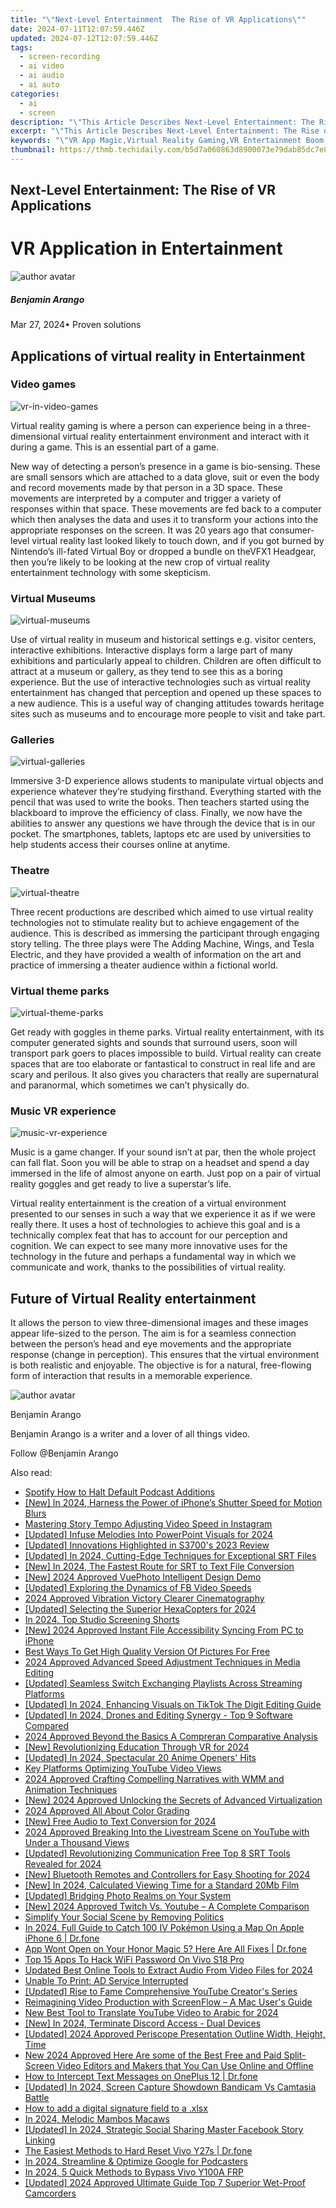 ```yaml
---
title: "\"Next-Level Entertainment  The Rise of VR Applications\""
date: 2024-07-11T12:07:59.446Z
updated: 2024-07-12T12:07:59.446Z
tags: 
  - screen-recording
  - ai video
  - ai audio
  - ai auto
categories: 
  - ai
  - screen
description: "\"This Article Describes Next-Level Entertainment: The Rise of VR Applications\""
excerpt: "\"This Article Describes Next-Level Entertainment: The Rise of VR Applications\""
keywords: "\"VR App Magic,Virtual Reality Gaming,VR Entertainment Boom,Next-Gen VR Worlds,Immersive VR Experience,VR Tech Innovation,Virtual Escapades Rise\""
thumbnail: https://thmb.techidaily.com/b5d7a060863d8900073e79dab85dc7e851c9bee60e59b4a6159a2401dabd161b.jpg
---
```


## Next-Level Entertainment: The Rise of VR Applications

# VR Application in Entertainment

![author avatar](https://images.wondershare.com/filmora/article-images/benjamin-arango-author.jpg)

##### Benjamin Arango

 Mar 27, 2024• Proven solutions

## Applications of virtual reality in Entertainment

###

### Video games

![vr-in-video-games](https://images.wondershare.com/filmora/article-images/vr-in-video-games.jpg)

 Virtual reality gaming is where a person can experience being in a three-dimensional virtual reality entertainment environment and interact with it during a game. This is an essential part of a game.

 New way of detecting a person’s presence in a game is bio-sensing. These are small sensors which are attached to a data glove, suit or even the body and record movements made by that person in a 3D space. These movements are interpreted by a computer and trigger a variety of responses within that space. These movements are fed back to a computer which then analyses the data and uses it to transform your actions into the appropriate responses on the screen. It was 20 years ago that consumer-level virtual reality last looked likely to touch down, and if you got burned by Nintendo’s ill-fated Virtual Boy or dropped a bundle on theVFX1 Headgear, then you’re likely to be looking at the new crop of virtual reality entertainment technology with some skepticism.

### Virtual Museums

![virtual-museums](https://images.wondershare.com/filmora/article-images/virtual-museums.jpg)

 Use of virtual reality in museum and historical settings e.g. visitor centers, interactive exhibitions. Interactive displays form a large part of many exhibitions and particularly appeal to children. Children are often difficult to attract at a museum or gallery, as they tend to see this as a boring experience. But the use of interactive technologies such as virtual reality entertainment has changed that perception and opened up these spaces to a new audience. This is a useful way of changing attitudes towards heritage sites such as museums and to encourage more people to visit and take part.

### Galleries

![virtual-galleries](https://images.wondershare.com/filmora/article-images/virtual-galleries.png)

 Immersive 3-D experience allows students to manipulate virtual objects and experience whatever they’re studying firsthand. Everything started with the pencil that was used to write the books. Then teachers started using the blackboard to improve the efficiency of class. Finally, we now have the abilities to answer any questions we have through the device that is in our pocket. The smartphones, tablets, laptops etc are used by universities to help students access their courses online at anytime.

### Theatre

![virtual-theatre](https://images.wondershare.com/filmora/article-images/virtual-theatre.jpg)

 Three recent productions are described which aimed to use virtual reality technologies not to stimulate reality but to achieve engagement of the audience. This is described as immersing the participant through engaging story telling. The three plays were The Adding Machine, Wings, and Tesla Electric, and they have provided a wealth of information on the art and practice of immersing a theater audience within a fictional world.

### Virtual theme parks

![virtual-theme-parks](https://images.wondershare.com/filmora/article-images/virtual-theme-parks.jpg)

 Get ready with goggles in theme parks. Virtual reality entertainment, with its computer generated sights and sounds that surround users, soon will transport park goers to places impossible to build. Virtual reality can create spaces that are too elaborate or fantastical to construct in real life and are scary and perilous. It also gives you characters that really are supernatural and paranormal, which sometimes we can’t physically do.

### Music VR experience

![music-vr-experience](https://images.wondershare.com/filmora/article-images/music-vr-experience.jpg)

 Music is a game changer. If your sound isn’t at par, then the whole project can fall flat. Soon you will be able to strap on a headset and spend a day immersed in the life of almost anyone on earth. Just pop on a pair of virtual reality goggles and get ready to live a superstar’s life.

 Virtual reality entertainment is the creation of a virtual environment presented to our senses in such a way that we experience it as if we were really there. It uses a host of technologies to achieve this goal and is a technically complex feat that has to account for our perception and cognition. We can expect to see many more innovative uses for the technology in the future and perhaps a fundamental way in which we communicate and work, thanks to the possibilities of virtual reality.

## Future of Virtual Reality entertainment

 It allows the person to view three-dimensional images and these images appear life-sized to the person. The aim is for a seamless connection between the person’s head and eye movements and the appropriate response (change in perception). This ensures that the virtual environment is both realistic and enjoyable. The objective is for a natural, free-flowing form of interaction that results in a memorable experience.

![author avatar](https://images.wondershare.com/filmora/article-images/benjamin-arango-author.jpg)

Benjamin Arango

Benjamin Arango is a writer and a lover of all things video.

Follow @Benjamin Arango


<ins class="adsbygoogle"
     style="display:block"
     data-ad-format="autorelaxed"
     data-ad-client="ca-pub-7571918770474297"
     data-ad-slot="1223367746"></ins>



<ins class="adsbygoogle"
     style="display:block"
     data-ad-client="ca-pub-7571918770474297"
     data-ad-slot="8358498916"
     data-ad-format="auto"
     data-full-width-responsive="true"></ins>




<span class="atpl-alsoreadstyle">Also read:</span>
<div><ul>
<li><a href="https://fox-blue.techidaily.com/spotify-how-to-halt-default-podcast-additions/"><u>Spotify  How to Halt Default Podcast Additions</u></a></li>
<li><a href="https://fox-blue.techidaily.com/new-in-2024-harness-the-power-of-iphones-shutter-speed-for-motion-blurs/"><u>[New] In 2024, Harness the Power of iPhone’s Shutter Speed for Motion Blurs</u></a></li>
<li><a href="https://fox-blue.techidaily.com/mastering-story-tempo-adjusting-video-speed-in-instagram/"><u>Mastering Story Tempo  Adjusting Video Speed in Instagram</u></a></li>
<li><a href="https://fox-blue.techidaily.com/updated-infuse-melodies-into-powerpoint-visuals-for-2024/"><u>[Updated] Infuse Melodies Into PowerPoint Visuals for 2024</u></a></li>
<li><a href="https://fox-blue.techidaily.com/updated-innovations-highlighted-in-s3700s-2023-review/"><u>[Updated] Innovations Highlighted in S3700's 2023 Review</u></a></li>
<li><a href="https://fox-blue.techidaily.com/updated-in-2024-cutting-edge-techniques-for-exceptional-srt-files/"><u>[Updated] In 2024, Cutting-Edge Techniques for Exceptional SRT Files</u></a></li>
<li><a href="https://fox-blue.techidaily.com/new-in-2024-the-fastest-route-for-srt-to-text-file-conversion/"><u>[New] In 2024, The Fastest Route for SRT to Text File Conversion</u></a></li>
<li><a href="https://fox-blue.techidaily.com/new-2024-approved-vuephoto-intelligent-design-demo/"><u>[New] 2024 Approved  VuePhoto Intelligent Design Demo</u></a></li>
<li><a href="https://fox-blue.techidaily.com/updated-exploring-the-dynamics-of-fb-video-speeds/"><u>[Updated] Exploring the Dynamics of FB Video Speeds</u></a></li>
<li><a href="https://fox-blue.techidaily.com/2024-approved-vibration-victory-clearer-cinematography/"><u>2024 Approved  Vibration Victory  Clearer Cinematography</u></a></li>
<li><a href="https://fox-blue.techidaily.com/updated-selecting-the-superior-hexacopters-for-2024/"><u>[Updated] Selecting the Superior HexaCopters for 2024</u></a></li>
<li><a href="https://fox-blue.techidaily.com/in-2024-top-studio-screening-shorts/"><u>In 2024, Top Studio Screening Shorts</u></a></li>
<li><a href="https://fox-blue.techidaily.com/new-2024-approved-instant-file-accessibility-syncing-from-pc-to-iphone/"><u>[New] 2024 Approved  Instant File Accessibility  Syncing From PC to iPhone</u></a></li>
<li><a href="https://fox-blue.techidaily.com/best-ways-to-get-high-quality-version-of-pictures-for-free/"><u>Best Ways To Get High Quality Version Of Pictures For Free</u></a></li>
<li><a href="https://fox-blue.techidaily.com/2024-approved-advanced-speed-adjustment-techniques-in-media-editing/"><u>2024 Approved  Advanced Speed Adjustment Techniques in Media Editing</u></a></li>
<li><a href="https://fox-blue.techidaily.com/updated-seamless-switch-exchanging-playlists-across-streaming-platforms/"><u>[Updated] Seamless Switch  Exchanging Playlists Across Streaming Platforms</u></a></li>
<li><a href="https://fox-blue.techidaily.com/updated-in-2024-enhancing-visuals-on-tiktok-the-digit-editing-guide/"><u>[Updated] In 2024, Enhancing Visuals on TikTok  The Digit Editing Guide</u></a></li>
<li><a href="https://fox-blue.techidaily.com/updated-in-2024-drones-and-editing-synergy-top-9-software-compared/"><u>[Updated] In 2024, Drones and Editing Synergy - Top 9 Software Compared</u></a></li>
<li><a href="https://fox-blue.techidaily.com/2024-approved-beyond-the-basics-a-compreran-comparative-analysis/"><u>2024 Approved  Beyond the Basics  A Compreran Comparative Analysis</u></a></li>
<li><a href="https://fox-blue.techidaily.com/new-revolutionizing-education-through-vr-for-2024/"><u>[New] Revolutionizing Education Through VR for 2024</u></a></li>
<li><a href="https://fox-blue.techidaily.com/updated-in-2024-spectacular-20-anime-openers-hits/"><u>[Updated] In 2024, Spectacular 20 Anime Openers' Hits</u></a></li>
<li><a href="https://fox-blue.techidaily.com/key-platforms-optimizing-youtube-video-views/"><u>Key Platforms Optimizing YouTube Video Views</u></a></li>
<li><a href="https://fox-blue.techidaily.com/2024-approved-crafting-compelling-narratives-with-wmm-and-animation-techniques/"><u>2024 Approved  Crafting Compelling Narratives with WMM and Animation Techniques</u></a></li>
<li><a href="https://fox-blue.techidaily.com/new-2024-approved-unlocking-the-secrets-of-advanced-virtualization/"><u>[New] 2024 Approved  Unlocking the Secrets of Advanced Virtualization</u></a></li>
<li><a href="https://fox-blue.techidaily.com/2024-approved-all-about-color-grading/"><u>2024 Approved  All About Color Grading</u></a></li>
<li><a href="https://fox-blue.techidaily.com/new-free-audio-to-text-conversion-for-2024/"><u>[New] Free Audio to Text Conversion for 2024</u></a></li>
<li><a href="https://fox-blue.techidaily.com/2024-approved-breaking-into-the-livestream-scene-on-youtube-with-under-a-thousand-views/"><u>2024 Approved  Breaking Into the Livestream Scene on YouTube with Under a Thousand Views</u></a></li>
<li><a href="https://fox-blue.techidaily.com/updated-revolutionizing-communication-free-top-8-srt-tools-revealed-for-2024/"><u>[Updated] Revolutionizing Communication  Free Top 8 SRT Tools Revealed for 2024</u></a></li>
<li><a href="https://fox-blue.techidaily.com/new-bluetooth-remotes-and-controllers-for-easy-shooting-for-2024/"><u>[New] Bluetooth Remotes and Controllers for Easy Shooting for 2024</u></a></li>
<li><a href="https://fox-blue.techidaily.com/new-in-2024-calculated-viewing-time-for-a-standard-20mb-film/"><u>[New] In 2024, Calculated Viewing Time for a Standard 20Mb Film</u></a></li>
<li><a href="https://fox-blue.techidaily.com/updated-bridging-photo-realms-on-your-system/"><u>[Updated] Bridging Photo Realms on Your System</u></a></li>
<li><a href="https://fox-blue.techidaily.com/new-2024-approved-twitch-vs-youtube-a-complete-comparison/"><u>[New] 2024 Approved  Twitch Vs. Youtube – A Complete Comparison</u></a></li>
<li><a href="https://facebook.techidaily.com/simplify-your-social-scene-by-removing-politics/"><u>Simplify Your Social Scene by Removing Politics</u></a></li>
<li><a href="https://ios-pokemon-go.techidaily.com/in-2024-full-guide-to-catch-100-iv-pokemon-using-a-map-on-apple-iphone-6-drfone-by-drfone-virtual-ios/"><u>In 2024, Full Guide to Catch 100 IV Pokémon Using a Map On Apple iPhone 6 | Dr.fone</u></a></li>
<li><a href="https://howto.techidaily.com/app-wont-open-on-your-honor-magic-5-here-are-all-fixes-drfone-by-drfone-fix-android-problems-fix-android-problems/"><u>App Wont Open on Your Honor Magic 5? Here Are All Fixes | Dr.fone</u></a></li>
<li><a href="https://unlock-android.techidaily.com/top-15-apps-to-hack-wifi-password-on-vivo-s18-pro-by-drfone-android/"><u>Top 15 Apps To Hack WiFi Password On Vivo S18 Pro</u></a></li>
<li><a href="https://audio-shaping.techidaily.com/updated-best-online-tools-to-extract-audio-from-video-files-for-2024/"><u>Updated Best Online Tools to Extract Audio From Video Files for 2024</u></a></li>
<li><a href="https://printer-issues.techidaily.com/unable-to-print-ad-service-interrupted/"><u>Unable To Print: AD Service Interrupted</u></a></li>
<li><a href="https://facebook-record-videos.techidaily.com/updated-rise-to-fame-comprehensive-youtube-creators-series/"><u>[Updated] Rise to Fame  Comprehensive YouTube Creator's Series</u></a></li>
<li><a href="https://video-capture.techidaily.com/reimagining-video-production-with-screenflow-a-mac-users-guide/"><u>Reimagining Video Production with ScreenFlow – A Mac User's Guide</u></a></li>
<li><a href="https://ai-voice-clone.techidaily.com/new-best-tool-to-translate-youtube-video-to-arabic-for-2024/"><u>New Best Tool to Translate YouTube Video to Arabic for 2024</u></a></li>
<li><a href="https://discord-videos.techidaily.com/new-in-2024-terminate-discord-access-dual-devices/"><u>[New] In 2024, Terminate Discord Access - Dual Devices</u></a></li>
<li><a href="https://facebook-clips.techidaily.com/updated-2024-approved-periscope-presentation-outline-width-height-time/"><u>[Updated] 2024 Approved  Periscope Presentation Outline  Width, Height, Time</u></a></li>
<li><a href="https://ai-video-apps.techidaily.com/new-2024-approved-here-are-some-of-the-best-free-and-paid-split-screen-video-editors-and-makers-that-you-can-use-online-and-offline/"><u>New 2024 Approved Here Are some of the Best Free and Paid Split-Screen Video Editors and Makers that You Can Use Online and Offline</u></a></li>
<li><a href="https://android-location-track.techidaily.com/how-to-intercept-text-messages-on-oneplus-12-drfone-by-drfone-virtual-android/"><u>How to Intercept Text Messages on OnePlus 12 | Dr.fone</u></a></li>
<li><a href="https://screen-mirroring-recording.techidaily.com/updated-in-2024-screen-capture-showdown-bandicam-vs-camtasia-battle/"><u>[Updated] In 2024, Screen Capture Showdown  Bandicam Vs Camtasia Battle</u></a></li>
<li><a href="https://phone-solutions.techidaily.com/how-to-add-a-digital-signature-field-to-a-xlsx-by-ldigisigner-sign-a-excel-sign-a-excel/"><u>How to add a digital signature field to a .xlsx </u></a></li>
<li><a href="https://extra-guidance.techidaily.com/in-2024-melodic-mambos-macaws/"><u>In 2024, Melodic Mambos Macaws</u></a></li>
<li><a href="https://facebook-video-content.techidaily.com/updated-in-2024-strategic-social-sharing-master-facebook-story-linking/"><u>[Updated] In 2024, Strategic Social Sharing  Master Facebook Story Linking</u></a></li>
<li><a href="https://techidaily.com/the-easiest-methods-to-hard-reset-vivo-y27s-drfone-by-drfone-reset-android-reset-android/"><u>The Easiest Methods to Hard Reset Vivo Y27s | Dr.fone</u></a></li>
<li><a href="https://some-skills.techidaily.com/in-2024-streamline-and-optimize-google-for-podcasters/"><u>In 2024, Streamline & Optimize  Google for Podcasters</u></a></li>
<li><a href="https://bypass-frp.techidaily.com/in-2024-5-quick-methods-to-bypass-vivo-y100a-frp-by-drfone-android/"><u>In 2024, 5 Quick Methods to Bypass Vivo Y100A FRP</u></a></li>
<li><a href="https://fox-http.techidaily.com/updated-2024-approved-ultimate-guide-top-7-superior-wet-proof-camcorders/"><u>[Updated] 2024 Approved  Ultimate Guide  Top 7 Superior Wet-Proof Camcorders</u></a></li>
</ul></div>
